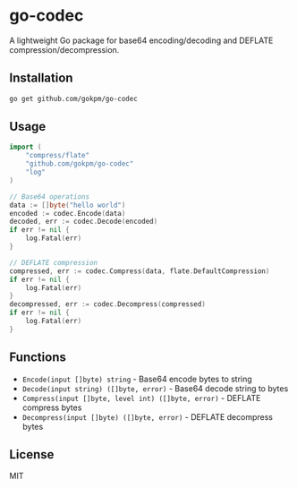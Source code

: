 # go-codec

A lightweight Go package for base64 encoding/decoding and DEFLATE compression/decompression.

## Installation

```bash
go get github.com/gokpm/go-codec
```

## Usage

```go
import (
    "compress/flate"
    "github.com/gokpm/go-codec"
    "log"
)

// Base64 operations
data := []byte("hello world")
encoded := codec.Encode(data)
decoded, err := codec.Decode(encoded)
if err != nil {
    log.Fatal(err)
}

// DEFLATE compression
compressed, err := codec.Compress(data, flate.DefaultCompression)
if err != nil {
    log.Fatal(err)
}
decompressed, err := codec.Decompress(compressed)
if err != nil {
    log.Fatal(err)
}
```

## Functions

- `Encode(input []byte) string` - Base64 encode bytes to string
- `Decode(input string) ([]byte, error)` - Base64 decode string to bytes  
- `Compress(input []byte, level int) ([]byte, error)` - DEFLATE compress bytes
- `Decompress(input []byte) ([]byte, error)` - DEFLATE decompress bytes

## License

MIT